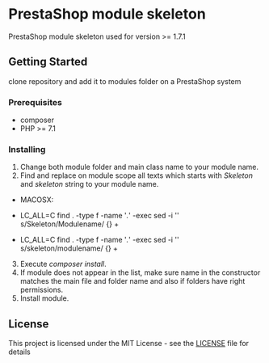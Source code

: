 # PrestaShop module skeleton

PrestaShop module skeleton used for version >= 1.7.1

## Getting Started

clone repository and add it to modules folder on a PrestaShop system

### Prerequisites

-   composer
-   PHP >= 7.1

### Installing

1. Change both module folder and main class name to your module name.
2. Find and replace on module scope all texts which starts with _Skeleton_ and _skeleton_ string to your module name.

-   MACOSX:

-   LC_ALL=C find . -type f -name '*.*' -exec sed -i '' s/Skeleton/Modulename/ {} +
-   LC_ALL=C find . -type f -name '*.*' -exec sed -i '' s/skeleton/modulename/ {} +


3. Execute _composer install_.
4. If module does not appear in the list, make sure name in the constructor matches the main file and folder name and also if folders have right permissions.
5. Install module.

## License

This project is licensed under the MIT License - see the [LICENSE](LICENSE) file for details

